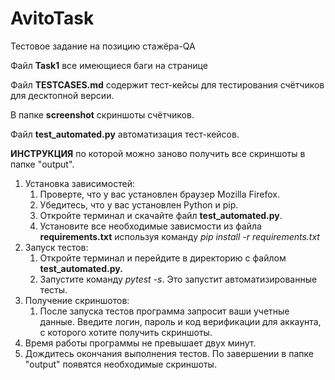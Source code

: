 # AvitoTask

Тестовое задание на позицию стажёра-QA

Файл **Task1**  все имеющиеся баги на странице

Файл **TESTCASES.md** содержит тест-кейсы для тестирования счётчиков для десктопной версии.

В папке **screenshot** скриншоты счётчиков.

Файл **test_automated.py** автоматизация тест-кейсов.

**ИНСТРУКЦИЯ** по которой можно заново получить все скриншоты в папке "output".

1. Установка зависимостей:
   1. Проверте, что у вас установлен браузер Mozilla Firefox.
   2. Убедитесь, что у вас установлен Python и pip.
   3. Откройте терминал и скачайте файл **test_automated.py**.
   4. Установите все необходимые зависмости из файла **requirements.txt** используя команду *pip install -r requirements.txt*
2. Запуск тестов:
    1. Откройте терминал и перейдите в директорию с файлом **test_automated.py.**
    2. Запустите команду *pytest -s*. Это запустит автоматизированные тесты.
3. Получение скриншотов:
   1. После запуска тестов программа запросит ваши учетные данные. Введите логин, пароль и код верификации для аккаунта, с которого хотите получить скриншоты.
4. Время работы программы не превышает двух минут.
5. Дождитесь окончания выполнения тестов. По завершении в папке "output" появятся необходимые скриншоты.
